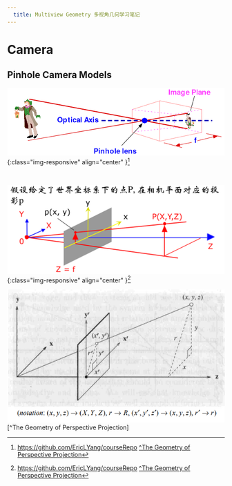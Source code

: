 ```yaml
---
  title: Multiview Geometry 多视角几何学习笔记
---
```



# Camera
## Pinhole Camera Models
![Pinhole Camera Model](/assets/images/pinhole-camera-model.png){:class="img-responsive" align="center" }[^YangLiang]

<br>

![Perceptive Projection](/assets/images/perceptive-projection.png){:class="img-responsive" align="center" }[^YangLiang]

![The equations of perspective projection](/assets/images/the-equations-of-perspective-projection.png)[^The Geometry of Perspective Projection]





[^YangLiang]: https://github.com/EricLYang/courseRepo
[^The Geometry of Perspective Projection](https://www.cse.unr.edu/~bebis/CS791E/Notes/PerspectiveProjection.pdf)
